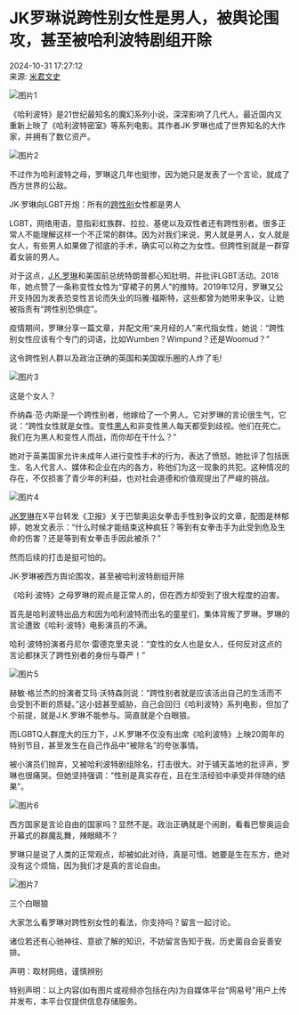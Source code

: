 # JK罗琳说跨性别女性是男人，被舆论围攻，甚至被哈利波特剧组开除

2024-10-31 17:27:12  
来源: [米君文史](https://www.163.com/dy/media/T1583768994450.html)  

![图片1](https://static.ws.126.net/163/f2e/dy_media/dy_media/static/images/ipLocation.f6d00eb.svg)

《哈利波特》是21世纪最知名的魔幻系列小说，深深影响了几代人。最近国内又重新上映了《哈利波特密室》等系列电影。其作者JK·罗琳也成了世界知名的大作家，并拥有了数亿资产。

![图片2](https://nimg.ws.126.net/?url=http%3A%2F%2Fdingyue.ws.126.net%2F2024%2F1031%2Fd1607f0ej00sm7rhw0016d000ic00gbm.jpg&thumbnail=660x2147483647&quality=80&type=jpg)

不过作为哈利波特之母，罗琳这几年也挺惨，因为她只是发表了一个言论，就成了西方世界的公敌。

JK·罗琳向LGBT开炮：所有的[跨性别](https://ent.163.com/keywords/8/e/8de86027522b/1.html)女性都是男人

LGBT，网络用语，意指彩虹族群、拉拉、基佬以及双性者还有跨性别者。很多正常人不能理解这样一个不正常的群体。因为对我们来说，男人就是男人，女人就是女人，有些男人如果做了彻底的手术，确实可以称之为女性。但跨性别就是一群穿着女装的男人。

对于这点，[J.K.罗琳](https://ent.163.com/keywords/0/4/004a002e004b002e7f577433/1.html)和美国前总统特朗普都心知肚明，并批评LGBT活动。2018年，她点赞了一条称变性女性为“穿裙子的男人”的推特。2019年12月，罗琳又公开支持因为发表恐变性言论而失业的玛雅·福斯特，这些都曾为她带来争议，让她被指责有“跨性别恐惧症”。

疫情期间，罗琳分享一篇文章，并配文用“来月经的人”来代指女性，她说：“跨性别女性应该有个专门的词语，比如Wumben？Wimpund？还是Woomud？”

这令跨性别人群以及政治正确的英国和美国娱乐圈的人炸了毛!

![图片3](https://nimg.ws.126.net/?url=http%3A%2F%2Fdingyue.ws.126.net%2F2024%2F1031%2F77ae093bj00sm7rhw000wd000ic00fem.jpg&thumbnail=660x2147483647&quality=80&type=jpg)

这是个女人？

乔纳森·范·内斯是一个跨性别者，他嫁给了一个男人。它对罗琳的言论很生气，它说：“跨性女性就是女性。变性[黑人](https://ent.163.com/keywords/9/d/9ed14eba/1.html)和非变性黑人每天都受到歧视。他们在死亡。我们在为黑人和变性人而战，而你却在干什么？”

她对于英美国家允许未成年人进行变性手术的行为，表达了愤怒。她批评了包括医生、名人代言人、媒体和企业在内的各方，称他们为这一现象的共犯。这种情况的存在，不仅损害了青少年的利益，也对社会道德和价值观提出了严峻的挑战。

![图片4](https://nimg.ws.126.net/?url=http%3A%2F%2Fdingyue.ws.126.net%2F2024%2F1031%2F2b66ef71j00sm7rhw000yd000ic00bfm.jpg&thumbnail=660x2147483647&quality=80&type=jpg)

[JK罗琳](https://ent.163.com/keywords/0/4/004a004b7f577433/1.html)在X平台转发《卫报》关于巴黎奥运女拳击手性别争议的文章，配图是林郁婷，她发文表示：“什么时候才能结束这种疯狂？等到有女拳击手为此受到危及生命的伤害？还是等到有女拳击手因此被杀？”

然而后续的打击是挺可怕的。

JK·罗琳被西方舆论围攻，甚至被哈利波特剧组开除

《哈利·波特》之母罗琳的观点是正常人的，但在西方却受到了很大程度的迫害。

首先是哈利波特出品方和因为哈利波特而出名的童星们，集体背叛了罗琳。罗琳的言论遭致《哈利·波特》电影演员的不满。

哈利·波特扮演者丹尼尔·雷德克里夫说：“变性的女人也是女人，任何反对这点的言论都抹灭了跨性别者的身份与尊严！”

![图片5](https://nimg.ws.126.net/?url=http%3A%2F%2Fdingyue.ws.126.net%2F2024%2F1031%2Fb6054300j00sm7rhw002dd000ic00i2m.jpg&thumbnail=660x2147483647&quality=80&type=jpg)

赫敏·格兰杰的扮演者艾玛·沃特森则说：“跨性别者就是应该活出自己的生活而不会受到不断的质疑。”这小妞甚至威胁，自己会回归《哈利波特》系列电影，但加了个前提，就是J.K.罗琳不能参与。简直就是个白眼狼。

而LGBTQ人群庞大的压力下，J.K.罗琳不仅没有出席《哈利波特》上映20周年的特别节目，甚至发生在自己作品中“被除名”的夸张事情。

被小演员们抛弃，又被哈利波特剧组除名，打击很大。对于铺天盖地的批评声，罗琳也很痛哭。但她坚持强调：“性别是真实存在，且在生活经验中承受并伴随的结果”。

![图片6](https://nimg.ws.126.net/?url=http%3A%2F%2Fdingyue.ws.126.net%2F2024%2F1031%2F980ae6dej00sm7rhw000pd000ic009rm.jpg&thumbnail=660x2147483647&quality=80&type=jpg)

西方国家是言论自由的国家吗？显然不是。政治正确就是个闹剧，看看巴黎奥运会开幕式的群魔乱舞，辣眼睛不？

罗琳只是说了人类的正常观点，却被如此对待，真是可惜。她要是生在东方，绝对没有这个烦恼，因为我们才是真的言论自由。

![图片7](https://nimg.ws.126.net/?url=http%3A%2F%2Fdingyue.ws.126.net%2F2024%2F1031%2F8ac8e92aj00sm7rhw001md000hs00hsm.jpg&thumbnail=660x2147483647&quality=80&type=jpg)

三个白眼狼

大家怎么看罗琳对跨性别女性的看法，你支持吗？留言一起讨论。

诸位若还有心驰神往、意欲了解的知识，不妨留言告知于我，历史菌自会妥善安排。

声明：取材网络，谨慎辨别

特别声明：以上内容(如有图片或视频亦包括在内)为自媒体平台“网易号”用户上传并发布，本平台仅提供信息存储服务。